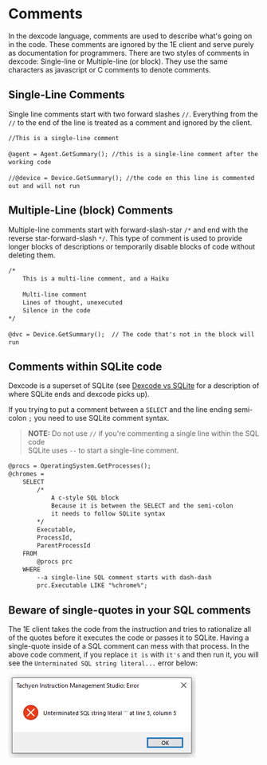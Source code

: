 # Comments
In the dexcode language, comments are used to describe what's going on in the code.  These comments are ignored by the 1E client and serve purely as documentation for programmers.  There are two styles of comments in dexcode:  Single-line or Multiple-line (or block). They use the same characters as javascript or C comments to denote comments.

## Single-Line Comments
Single line comments start with two forward slashes `//`. Everything from the `//` to the end of the line is treated as a comment and ignored by the client.

```
//This is a single-line comment

@agent = Agent.GetSummary(); //this is a single-line comment after the working code

//@device = Device.GetSummary(); //the code on this line is commented out and will not run
```

## Multiple-Line (block) Comments
Multiple-line comments start with forward-slash-star `/*` and end with the reverse star-forward-slash `*/`.  This type of comment is used to provide longer blocks of descriptions or temporarily disable blocks of code without deleting them.

```
/*
    This is a multi-line comment, and a Haiku
      
    Multi-line comment
    Lines of thought, unexecuted
    Silence in the code
*/

@dvc = Device.GetSummary();  // The code that's not in the block will run
```

## Comments within SQLite code
Dexcode is a superset of SQLite (see [Dexcode vs SQLite](./Syntax_Dexcode_vs_SQLite.md) for a description of where SQLite ends and dexcode picks up).

If you trying to put a comment between a `SELECT` and the line ending semi-colon `;` you need to use SQLite comment syntax.

> **NOTE:** Do not use `//` if you're commenting a single line within the SQL code<br>
> SQLite uses `--` to start a single-line comment.<br>

```
@procs = OperatingSystem.GetProcesses();
@chromes =
    SELECT
        /*  
            A c-style SQL block  
            Because it is between the SELECT and the semi-colon
            it needs to follow SQLite syntax
        */
        Executable,
        ProcessId,
        ParentProcessId
    FROM
        @procs prc
    WHERE
        --a single-line SQL comment starts with dash-dash
        prc.Executable LIKE "%chrome%";
```

## Beware of single-quotes in your SQL comments
The 1E client takes the code from the instruction and tries to rationalize all of the quotes before it executes the code or passes it to SQLite.  Having a single-quote inside of a SQL comment can mess with that process.  In the above code comment, if you replace `it is` with `it's` and then run it, you will see the `Unterminated SQL string literal...` error below:

![](Media/Unterminated%20SQL%20string%20literal.png)


